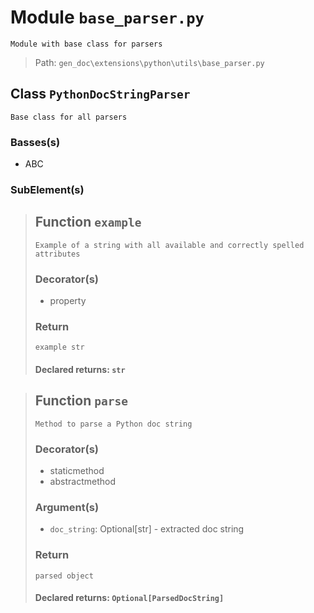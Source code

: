 # Module `base_parser.py`
```text
Module with base class for parsers
```

> Path: `gen_doc\extensions\python\utils\base_parser.py`
## Class `PythonDocStringParser`
```text
Base class for all parsers
```

### Basses(s)
+ ABC
### SubElement(s)
 > ## Function  `example`
 > ```text
 > Example of a string with all available and correctly spelled attributes
 > ```
 > 
 > ### Decorator(s)
 > + property
 > ### Return
 > ```text
 > example str
 > ```
 > 
 > #### Declared returns: `str`
 > ## Function  `parse`
 > ```text
 > Method to parse a Python doc string
 > ```
 > 
 > ### Decorator(s)
 > + staticmethod
 > + abstractmethod
 > ### Argument(s)
 > + `doc_string`: Optional[str] - extracted doc string
 > ### Return
 > ```text
 > parsed object
 > ```
 > 
 > #### Declared returns: `Optional[ParsedDocString]`